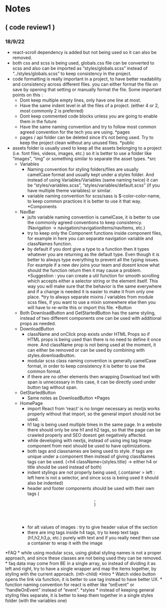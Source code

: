 # Notes 
## ( code review1 )
### 18/9/22

* react-scroll dependency is added but not being used so it can also be removed.
* both css and scss is being used, globals.css file can be converted to scss and also can be imported as “styles/globals.scss” instead of “../styles/globals.scss” to keep consistency in the project.
* code formatting is really important in a project, to have better readability and consistency across different files. you can either format the file on save by opening that setting or manually format the file. Some important points on this :
    * Dont keep multiple empty lines, only have one line at most.
    * Have the same indent level in all the files of a project. (either 4 or 2, most commonly 2 is preferred)
    * Dont keep commented code blocks unless you are going to enable them in the future
    * Have the same naming convention and try to follow most common agreed convention for the tech you are using.
*pages
    * pages / api folder can be deleted since it’s not being used. Try to keep the project clean without any unused files.
*public
* assets folder is usually used to keep all the assets belonging to a project (i.e. font files, videos, images, etc.) so it is better to use a folder like “images”, “img” or something similar to separate the asset types.
*src
    * Variables
      * Naming convention for styling folders/files are usually camelCase format and usually kept under a styles folder. And instead of using Variables/Variables (same naming twice) it can be “styles/variables.scss”, “styles/variables/default.scss” (if you have multiple theme variables) or similar.
      * variable naming convention for scss/sass is $-color-color-name, to keep common practices it is better to use it that way.
*Components
    * NavBar
      * js/ts variable naming convention is camelCase, it is better to use the commonly agreed conventions to keep consistency. (Navigation -> navigation/navigationItems/navItems, etc.)
      * try to keep only the Component functions inside component files, for example in here you can separate navigation variable and classNames function.
      * by default if you dont give a type to a function then it types whatever you are returning as the default type. Even though it is better to always type everything to prevent all the typing issues. For example if a new dev joins your team and doesnt know what should the function return then it may cause a problem.
      *Suggestion : you can create a util function for smooth scrolling which accepts either a selector string or the element itself. This way you will make sure that the behavior is the same everywhere and if a change is needed it is easier to make it from only one place.
      *try to always separate mixins / variables from module scss files, if you want to use a mixin somewhere else then you will have to re-write this or import this file.
*Button
    * Both DownloadButton and GetStartedButton has the same styling, instead of two different components one can be used with additional props as needed.
    * DownloadButton
      * className and onClick prop exists under HTML Props so if HTML props is being used than there is no need to define it once more. And className prop is not being used at the moment, it can either be removed or can be used by combining with styles.downloadbutton.
      * modular scss class naming convention is generally camelCase format, in order to keep consistency it is better to use the common format.
      * if there are no other elements then wrapping Download text with span is unnecessary in this case, it can be directly used under button tag without span.
    * GetStartedButton
      * Same notes as DownloadButton
*Pages
    * HomePage
      * import React from ‘react’ is no longer necessary as nextjs works properly without that import, so the general import should not be used.
      * h1 tag is being used multiple times in the same page. In a website there should only be one h1 and h2 tags, so that the page can be crawled properly and SEO doesnt get negatively affected.
      * while developing with nextjs, instead of using img tag Image component from next should be used to have optimizations.
      * both tags and classnames are being used to style. if tags are unique under a component then instead of giving classNames tags can be used. (<h4 className={styles.title} -> either h4 or title should be used instead of both)
      * indent stylings are not properly being used, (.container > left : left here is not a selector, and since scss is being used it should also be indented)
      * header and footer components should be used with their own tags (<header>, <footer>)
      * for alt values of images : try to give header value of the section
      * there are img tags inside h4 tags, try to keep text tags (h1,h2,h3,p, etc.) purely with text and if you really need then use a container to wrap it with the image

*FAQ
    * while using modular scss, using global styling names is not a proper approach, and since these classes are not being used they can be removed.
    * faq data may come from BE in a single array, so instead of dividing it as left and right, try to have a single wrapper and map the items together, by styling with the current approach. (nth-child)
*Intro
    * Watch video button opens the link via function, it is better to use <a> tag instead to have better UX.
    * function naming convention for react is either like “onEvent” or “handleOnEvent” instead of “event”.
*styles
    * instead of keeping general styling files separate, it is better to keep them together in a single styles folder (with the variables one)

